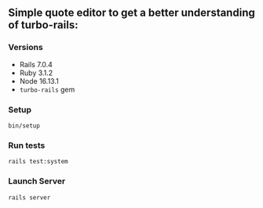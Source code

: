 ## Simple quote editor to get a better understanding of turbo-rails:

### Versions
* Rails 7.0.4
* Ruby 3.1.2
* Node 16.13.1
* ``turbo-rails`` gem

### Setup
``bin/setup``

### Run tests
``rails test:system``

### Launch Server
``rails server``
